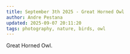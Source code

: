 ```yaml
---
title: September 3th 2025 - Great Horned Owl
author: Andre Pestana
updated: 2025-09-07 20:11:20
tags: photography, nature, birds, owl
---
```


<!-- excerpt -->

Great Horned Owl.

<!-- excerpt -->

<FolderGallery dir="/sections/photography/posts/2025-09-03" sort="name-asc" />
